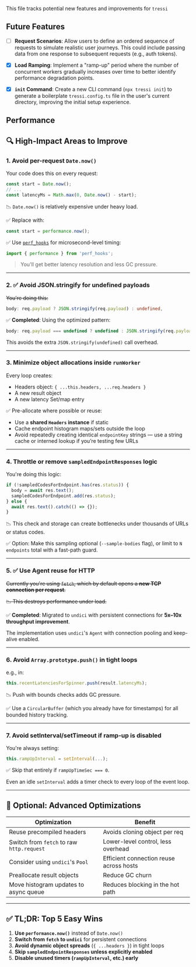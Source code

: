 This file tracks potential new features and improvements for `tressi`

## Future Features

- [ ] **Request Scenarios**: Allow users to define an ordered sequence of requests to simulate realistic user journeys. This could include passing data from one response to subsequent requests (e.g., auth tokens).

- [x] **Load Ramping**: Implement a "ramp-up" period where the number of concurrent workers gradually increases over time to better identify performance degradation points.

- [x] **`init` Command**: Create a new CLI command (`npx tressi init`) to generate a boilerplate `tressi.config.ts` file in the user's current directory, improving the initial setup experience.

## Performance

## 🔍 High-Impact Areas to Improve

### 1. **Avoid per-request `Date.now()`**

Your code does this on every request:

```ts
const start = Date.now();
// ...
const latencyMs = Math.max(0, Date.now() - start);
```

📉 `Date.now()` is relatively expensive under heavy load.

✅ Replace with:

```ts
const start = performance.now();
```

✅ Use [`perf_hooks`](https://nodejs.org/api/perf_hooks.html) for microsecond-level timing:

```ts
import { performance } from 'perf_hooks';
```

> You'll get better latency resolution and less GC pressure.

---

### 2. **✅ Avoid JSON.stringify for undefined payloads**

~~You're doing this:~~

```ts
body: req.payload ? JSON.stringify(req.payload) : undefined,
```

✅ **Completed**: Using the optimized pattern:

```ts
body: req.payload === undefined ? undefined : JSON.stringify(req.payload);
```

This avoids the extra `JSON.stringify(undefined)` call overhead.

---

### 3. **Minimize object allocations inside `runWorker`**

Every loop creates:

- Headers object: `{ ...this.headers, ...req.headers }`
- A new result object
- A new latency Set/map entry

✅ Pre-allocate where possible or reuse:

- Use a **shared `Headers` instance** if static
- Cache endpoint histogram maps/sets outside the loop
- Avoid repeatedly creating identical `endpointKey` strings — use a string cache or interned lookup if you’re testing few URLs

---

### 4. **Throttle or remove `sampledEndpointResponses` logic**

You're doing this logic:

```ts
if (!sampledCodesForEndpoint.has(res.status)) {
  body = await res.text();
  sampledCodesForEndpoint.add(res.status);
} else {
  await res.text().catch(() => {});
}
```

📉 This check and storage can create bottlenecks under thousands of URLs or status codes.

✅ Option: Make this sampling optional (`--sample-bodies` flag), or limit to `N endpoints` total with a fast-path guard.

---

### 5. **✅ Use Agent reuse for HTTP**

~~Currently you're using `fetch`, which by default opens a **new TCP connection per request**.~~

~~📉 This destroys performance under load.~~

✅ **Completed**: Migrated to `undici` with persistent connections for **5x–10x throughput improvement**.

The implementation uses `undici`'s `Agent` with connection pooling and keep-alive enabled.

---

### 6. **Avoid `Array.prototype.push()` in tight loops**

e.g., in:

```ts
this.recentLatenciesForSpinner.push(result.latencyMs);
```

📉 Push with bounds checks adds GC pressure.

✅ Use a `CircularBuffer` (which you already have for timestamps) for all bounded history tracking.

---

### 7. **Avoid setInterval/setTimeout if ramp-up is disabled**

You're always setting:

```ts
this.rampUpInterval = setInterval(...);
```

✅ Skip that entirely if `rampUpTimeSec === 0`.

Even an idle `setInterval` adds a timer check to every loop of the event loop.

---

## 🧪 Optional: Advanced Optimizations

| Optimization                              | Benefit                                 |
| ----------------------------------------- | --------------------------------------- |
| Reuse precompiled headers                 | Avoids cloning object per req           |
| Switch from `fetch` to raw `http.request` | Lower-level control, less overhead      |
| Consider using `undici`'s `Pool`          | Efficient connection reuse across hosts |
| Preallocate result objects                | Reduce GC churn                         |
| Move histogram updates to async queue     | Reduces blocking in the hot path        |

---

## ✅ TL;DR: Top 5 Easy Wins

1. **Use `performance.now()`** instead of `Date.now()`
2. **Switch from `fetch` to `undici`** for persistent connections
3. **Avoid dynamic object spreads** (`{ ...headers }`) in tight loops
4. **Skip `sampledEndpointResponses` unless explicitly enabled**
5. **Disable unused timers (`rampUpInterval`, etc.) early**
